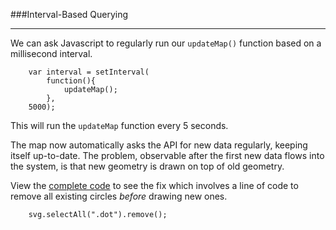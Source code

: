 ###Interval-Based Querying

---

We can ask Javascript to regularly run our `updateMap()` function based on a millisecond interval.

```
	var interval = setInterval(
		function(){
			updateMap();
		},
	5000);
```

This will run the `updateMap` function every 5 seconds.

The map now automatically asks the API for new data regularly, keeping itself up-to-date. The problem, observable after the first new data flows into the system, is that new geometry is drawn on top of old geometry.

View the [complete code](complete.md) to see the fix which involves a line of code to remove all existing circles *before* drawing new ones. 

```
	svg.selectAll(".dot").remove();
```
